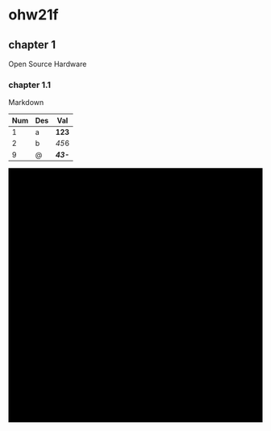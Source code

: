 # ohw21f

## chapter 1
Open Source Hardware

### chapter 1.1
Markdown

| Num | Des | Val |
|-------|-------|-------|
| 1 | a | **123** |
| 2 | b | *45*6 |
| 9 | @ | ***43-*** |

![A Picture](/wuya/4k纯黑.png)

